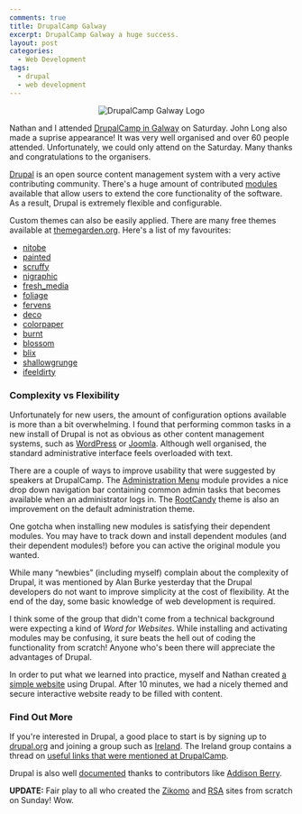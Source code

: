 ```yaml
---
comments: true
title: DrupalCamp Galway
excerpt: DrupalCamp Galway a huge success.
layout: post
categories:
  - Web Development
tags:
  - drupal
  - web development
---
```

<p style="text-align: center;">
  <img class="aligncenter" src="http://groups.drupal.org/files/drupal_n_go.gif" alt="DrupalCamp Galway Logo" />
</p>

Nathan and I attended [DrupalCamp in Galway][1] on Saturday. John Long also made a suprise appearance! It was very well organised and over 60 people attended. Unfortunately, we could only attend on the Saturday. Many thanks and congratulations to the organisers.

[Drupal][2] is an open source content management system with a very active contributing community. There's a huge amount of contributed [modules][3] available that allow users to extend the core functionality of the software. As a result, Drupal is extremely flexible and configurable.

Custom themes can also be easily applied. There are many free themes available at [themegarden.org][4]. Here's a list of my favourites:

*   [nitobe][5]
*   [painted][6]
*   [scruffy][7]
*   [nigraphic][8]
*   [fresh_media][9]
*   [foliage][10]
*   [fervens][11]
*   [deco][12]
*   [colorpaper][13]
*   [burnt][14]
*   [blossom][15]
*   [blix][16]
*   [shallowgrunge][17]
*   [ifeeldirty][18]

### Complexity vs Flexibility

Unfortunately for new users, the amount of configuration options available is more than a bit overwhelming. I found that performing common tasks in a new install of Drupal is not as obvious as other content management systems, such as [WordPress][19] or [Joomla][20]. Although well organised, the standard administrative interface feels overloaded with text.

There are a couple of ways to improve usability that were suggested by speakers at DrupalCamp. The [Administration Menu][21] module provides a nice drop down navigation bar containing common admin tasks that becomes available when an administrator logs in. The [RootCandy][22] theme is also an improvement on the default administration theme.

One gotcha when installing new modules is satisfying their dependent modules. You may have to track down and install dependent modules (and their dependent modules!) before you can active the original module you wanted.

While many “newbies” (including myself) complain about the complexity of Drupal, it was mentioned by Alan Burke yesterday that the Drupal developers do not want to improve simplicity at the cost of flexibility. At the end of the day, some basic knowledge of web development is required.

I think some of the group that didn't come from a technical background were expecting a kind of *Word for Websites*. While installing and activating modules may be confusing, it sure beats the hell out of coding the functionality from scratch! Anyone who's been there will appreciate the advantages of Drupal.

In order to put what we learned into practice, myself and Nathan created [a simple website][23] using Drupal. After 10 minutes, we had a nicely themed and secure interactive website ready to be filled with content.

### Find Out More

If you're interested in Drupal, a good place to start is by signing up to [drupal.org][2] and joining a group such as [Ireland][24]. The Ireland group contains a thread on [useful links that were mentioned at DrupalCamp][25].

Drupal is also well [documented][26] thanks to contributors like [Addison Berry][27].

**UPDATE:** Fair play to all who created the [Zikomo][28] and [RSA][29] sites from scratch on Sunday! Wow.

 [1]: http://groups.drupal.org/node/18452
 [2]: http://drupal.org/
 [3]: http://drupal.org/project/Modules
 [4]: http://themegarden.org/drupal6/
 [5]: http://drupal.org/project/nitobe
 [6]: http://drupal.org/project/painted
 [7]: http://drupal.org/project/scruffy
 [8]: http://drupal.org/project/nigraphic
 [9]: http://drupal.org/project/fresh_media
 [10]: http://drupal.org/project/foliage
 [11]: http://drupal.org/project/fervens
 [12]: http://drupal.org/project/deco
 [13]: http://drupal.org/project/colorpaper
 [14]: http://drupal.org/project/burnt
 [15]: http://drupal.org/project/blossom
 [16]: http://drupal.org/project/blix
 [17]: http://drupal.org/project/shallowgrunge
 [18]: http://drupal.org/project/ifeeldirty
 [19]: http://wordpress.org/
 [20]: http://www.joomla.org/
 [21]: http://drupal.org/project/admin_menu
 [22]: http://drupal.org/project/rootcandy
 [23]: http://andyregan.net/thatsnomoon
 [24]: http://groups.drupal.org/ireland
 [25]: http://groups.drupal.org/node/20936
 [26]: http://drupal.org/handbooks
 [27]: http://www.lullabot.com/about/addison-berry
 [28]: http://www.zikomo.org/
 [29]: http://www.ruralsa.ie/
